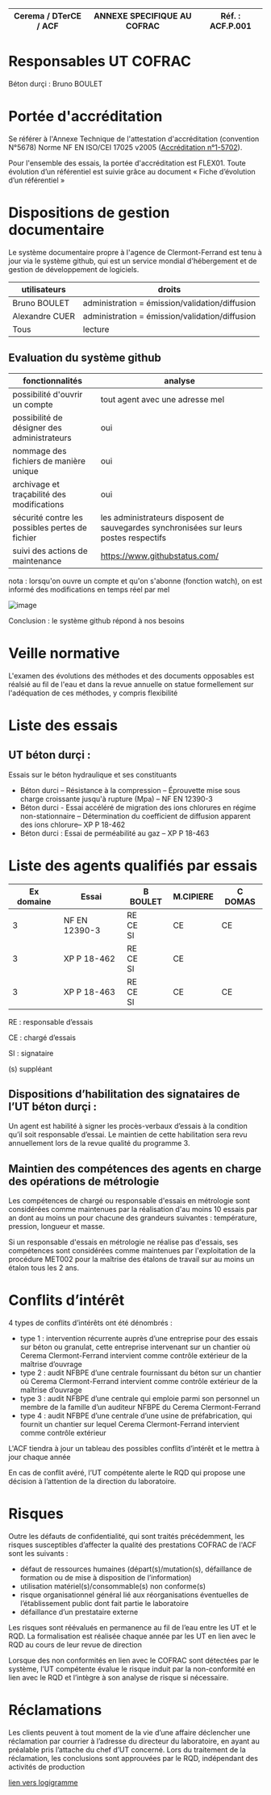 Cerema / DTerCE / ACF | ANNEXE SPECIFIQUE AU COFRAC | Réf. : ACF.P.001<br>
--|--|--


# Responsables UT COFRAC

Béton durçi : Bruno BOULET

# Portée d'accréditation

Se référer à l'Annexe Technique de l'attestation d'accréditation (convention N°5678) Norme NF EN ISO/CEI 17025 v2005 ([Accréditation n°1-5702](https://tools.cofrac.fr/annexes/sect1/1-5702.pdf)). 

Pour l'ensemble des essais, la portée d'accréditation est FLEX01. Toute évolution d’un référentiel est suivie grâce au document « Fiche d’évolution d’un référentiel »

# Dispositions de gestion documentaire

Le système documentaire propre à l'agence de Clermont-Ferrand est tenu à jour via le système github, qui est un service mondial d'hébergement et de gestion de développement de logiciels. 

utilisateurs | droits
--|--
Bruno BOULET | administration = émission/validation/diffusion
Alexandre CUER | administration = émission/validation/diffusion
Tous| lecture

## Evaluation du système github

fonctionnalités | analyse
--|--
possibilité d'ouvrir un compte | tout agent avec une adresse mel
possibilité de désigner des administrateurs | oui
nommage des fichiers de manière unique | oui
archivage et traçabilité des modifications| oui
sécurité contre les possibles pertes de fichier | les administrateurs disposent de sauvegardes synchronisées sur leurs postes respectifs
suivi des actions de maintenance | https://www.githubstatus.com/ 

nota : lorsqu'on ouvre un compte et qu'on s'abonne (fonction watch), on est informé des modifications en temps réel par mel

![image](https://user-images.githubusercontent.com/24553739/139417987-b491d679-f195-49b1-86ed-97d36f2355ac.png)

Conclusion : le système github répond à nos besoins

# Veille normative

L'examen des évolutions des méthodes et des documents opposables est réalsié au fil de l'eau et dans la revue annuelle on statue formellement sur l'adéquation de ces méthodes, y compris flexibilité

# Liste des essais

## UT béton durçi :
Essais sur le béton hydraulique et ses constituants
- Béton durci – Résistance à la compression – Éprouvette mise sous charge croissante jusqu'à rupture (Mpa) – NF EN 12390-3
- Béton durci  - Essai accéléré de migration des ions chlorures en régime non-stationnaire – Détermination du coefficient de diffusion apparent des ions chlorure– XP P 18-462
- Béton durci : Essai de perméabilité au gaz – XP P 18-463

# Liste des agents qualifiés par essais

Ex domaine | Essai | B BOULET | M.CIPIERE | C DOMAS 
--|--|--|--|--
3 | NF EN 12390-3 |RE<br>CE<br>SI | CE |CE 
3 | XP P 18-462 | RE<br>CE<br>SI | CE |
3 | XP P 18-463 | RE<br>CE<br>SI | CE | CE

RE : responsable d’essais

CE : chargé d’essais

SI : signataire

(s) suppléant

## Dispositions d’habilitation des signataires de l’UT béton durçi : 

Un agent est habilité à signer les procès-verbaux d’essais à la condition qu’il soit responsable d’essai. Le maintien de cette habilitation sera revu annuellement lors de la revue qualité du programme 3.

## Maintien des compétences des agents en charge des opérations de métrologie

Les compétences de chargé ou responsable d'essais en métrologie sont considérées comme maintenues par la réalisation d'au moins 10 essais par an dont au moins un pour chacune des grandeurs suivantes : température, pression, longueur et masse.

Si un responsable d'essais en métrologie ne réalise pas d'essais, ses compétences sont considérées comme maintenues par l'exploitation de la procédure MET002 pour la maîtrise des étalons de travail sur au moins un étalon tous les 2 ans.

# Conflits d’intérêt

4 types de conflits d’intérêts ont été dénombrés :
- type 1 : intervention récurrente auprès d’une entreprise pour des essais sur béton ou granulat, cette entreprise intervenant sur un chantier où Cerema Clermont-Ferrand intervient comme contrôle extérieur de la maîtrise d’ouvrage
- type 2 : audit NFBPE d’une centrale fournissant du béton sur un chantier où Cerema Clermont-Ferrand intervient comme contrôle extérieur de la maîtrise d’ouvrage
- type 3 : audit NFBPE d’une centrale qui emploie parmi son personnel un membre de la famille d’un auditeur NFBPE du Cerema Clermont-Ferrand
- type 4 : audit NFBPE d’une centrale d’une usine de préfabrication, qui fournit un chantier sur lequel Cerema Clermont-Ferrand intervient comme contrôle extérieur

L'ACF tiendra à jour un tableau des possibles conflits d’intérêt et le mettra à jour chaque année

En cas de conflit avéré, l’UT compétente alerte le RQD qui propose une décision à l’attention de la direction du laboratoire.

# Risques

Outre les défauts de confidentialité, qui sont traités précédemment, les risques susceptibles d’affecter la qualité des prestations COFRAC de l'ACF sont les suivants :
- défaut de ressources humaines (départ(s)/mutation(s), défaillance de formation ou de mise à disposition de l’information)
- utilisation matériel(s)/consommable(s) non conforme(s)
- risque organisationnel général lié aux réorganisations éventuelles de l’établissement public dont fait partie le laboratoire
- défaillance d’un prestataire externe 

Les risques sont réévalués en permanence au fil de l’eau entre les UT et le RQD. La formalisation est réalisée chaque année par les UT en lien avec le RQD au cours de leur revue de direction

Lorsque des non conformités en lien avec le COFRAC sont détectées par le système, l’UT compétente évalue le risque induit par la non-conformité en lien avec le RQD et l’intègre à son analyse de risque si nécessaire.


# Réclamations

Les clients peuvent à tout moment de la vie d’une affaire déclencher une réclamation par courrier à l’adresse du directeur du laboratoire, en ayant au préalable pris l’attache du chef d’UT concerné. Lors du traitement de la réclamation, les conclusions sont approuvées par le RQD, indépendant des activités de production

[lien vers logigramme](general/traitement_réclamations.pdf)
